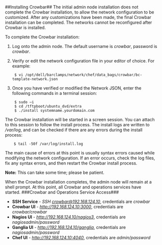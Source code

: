 ##Installing Crowbar##
The initial admin node installation does not complete the Crowbar installation, to allow the network configuration to be customized. After any customizations have been made, the final Crowbar installation can be completed. The networks cannot be reconfigured after Crowbar is installed.

To complete the Crowbar installation:

1. Log onto the admin node. The default username is *crowbar*, password is *crowbar*.
2. Verify or edit the network configuration file in your editor of choice.  For example:

		$ vi /opt/dell/barclamps/network/chef/data_bags/crowbar/bc-template-network.json
3. Once you have verified or modified the Network JSON, enter the following commands in a terminal session:

		$ sudo –i
		$ cd /tftpboot/ubuntu_dvd/extra
		$ ./install systemname.yourdomain.com

The Crowbar installation will be started in a screen session. You can attach to this session to follow the install process. The install logs are written to */var/log*, and can be checked if there are any errors during the install process:

		$ tail -50f /var/log/install.log

The main cause of errors at this point is usually syntax errors caused while modifying the network configuration. If an error occurs, check the log files, fix any syntax errors, and then restart the Crowbar install process.

**Note:** This can take some time; please be patient.

When the Crowbar installation completes, the admin node will remain at a shell prompt. At this point, all Crowbar and operations services have started.
###Crowbar and Operations Service Access###

- **SSH Service** - *SSH crowbar@192.168.124.10*, credentials are *crowbar*
- **Crowbar UI** - *http://192.168.124.10:3000*, credentials are *crowbar/crowbar*
- **Nagios UI** - *http://192.168.124.10/nagios3*, credentials are *nagiosadmin/password*
- **Ganglia UI** - *http://192.168.124.10/ganglia*, credentials are *nagiosadmin/password*
- **Chef UI** - *http://192.168.124.10:4040*, credentials are *admin/password*